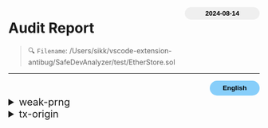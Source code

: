 <button class='date-button'>2024-08-14</button>

# Audit Report

> 🔍 `Filename`: /Users/sikk/vscode-extension-antibug/SafeDevAnalyzer/test/EtherStore.sol
---

[<button class='styled-button'>English</button>](EtherStore_en.md)
<br />


<style>
    .date-button{
        color:black;
        border:none;
        font-weight: bold;
        background-color: sand;
        width: 150px;
        height: 25px;
        float: right;
        border-radius: 20px;
    }
    .styled-button{
        color: black;
        border: none;
        font-weight: bold;
        background-color: lightskyblue;
        width: 100px;
        height: 30px;
        float: right;
        border-radius: 20px;
    }
    .styled-button:hover{
        color: black;
        border: none;
        font-weight: bold;
        background-color: pink;
        width: 100px;
        height: 30px;
        float: right;
        cursor: pointer;
    }
</style>

               
<details>
<summary style='font-size: 20px;'>weak-prng</summary>
<div markdown='1'>

## Detect Results

| Detector | Impact | Confidence | Info |
|:---:|:---:|:---:|:---:|
| weak-prng | <span style='color:lightcoral'> High </span> | <span style='color:olivedrab'> Medium </span> | guess 함수는 블록 변수를 이용하여 난수를 생성합니다. IF _guess == answer |||


<br />

## Vulnerabiltiy in code:

```solidity
line 24:     function guess(uint _guess) public {

```
 ---

 ```solidity
line 29:         if (_guess == answer) {

```
 ---

 <br />

## Background:


<details> 
    <summary style='font-size: 18px;color:pink;'> 💡 블록체인에서 Randomness란? </summary><br />
    
- Randomness는 `pseudo-randomness`와 `true-randomness`로 구분할 수 있습니다.

    - `pseudo-randomness`는 결정론적 알고리즘에 의해 생성되며, 초기 시드 값을 알고 있다면 예측할 수 있습니다.
    
    - `true-randomness`는 엔트로피 소스에 의존하고 있어, 예측 불가능한 랜덤 값을 생성합니다.

- 블록체인 네트워크의 노드는 다양한 알고리즘을 이용해 `pseudo-randomness`를 생성할 수 있으며, 복권 당첨자 선정, 보상 분배, 게임에서 NFT 토큰 아이템의 희귀도, 전리품 분배 등의 시나리오에서 난수를 사용합니다.
- 그러나 블록체인은 네트워크의 모든 노드가 동일한 결론에 도달하도록 보장하기 때문에, 동일한 입력이 주어지면 컨트랙트의 출력은 항상 동일하다는 특징이 있습니다.

</details>
<br />      
    

<br />

## Description:


블록체인에서는 완전한 난수를 생성할 수 없습니다.
완전한 난수가 생성되지 않는다는 것은 난수 생성에 대한 결과를 예측할 수 있어 조작을 할 수 있다는 것을 의미합니다.

완전한 난수는 `atmospheric noise`나 `user action` 등 예측할 수 없는 외부 요인에 의존해야 하지만, 스마트 컨트랙트는 이러한 요인에 직접적으로 접근할 수 없어 완전한 난수를 생성할 수 없습니다.

특히나, 스마트 컨트랙트는 개인키 생성 등 보안 메커니즘을 위해 사용하는 경우도 있으나, 공격자가 개인 키를 예측하여 계정이나 자금에 무단으로 액세스할 수도 있습니다.

블록체인에서 난수를 생성하는 방법은 크게 두 가지로 나눌 수 있습니다.

<details> 
    <summary style='font-size: 16px;color:skyblue;'> 1. 블록체인 네트워크의 노드가 생성한 난수를 사용하는 방법 </summary><br />
   
블록 변수에는 

|  |  |  |
---|---|---
`block.basefee(uint)`|`block.chainid(uint)`|`block.coinbase()`
`block.difficulty(uint)`|`block.gaslimit(uint)`|`block.number(uint)`
`block.timestamp(uint)`|`blockhash(uint)` 


등이 있으며,

이 중 `block.difficulty`, `blockhash`, `block.number`, `block.timestamp`가 난수 생성에 주로 활용됩니다.

[Solidity Docs](https://docs.soliditylang.org/en/latest/units-and-global-variables.html#block-and-transaction-properties "Reference")

블록 데이터에 의해 생성되는 난수는 일반적인 사용자가 난수를 예측할 수 있는 가능성은 제한하지만, 악의적인 채굴자는 블록 데이터를 조작하여 난수를 조작할 수 있습니다.
블록 데이터는 한 블록에서 동일한 값을 갖고 있어, 같은 블록에서 난수를 생성하면 항상 동일한 결과를 얻을 수 있습니다.
</details>
<br />


<details> 
    <summary style='font-size: 16px;color:skyblue;'> 2. 외부 난수 생성기를 사용하는 방법 </summary><br />
   
블록체인 오라클에서 난수 시드를 생성할 수 있으며, 온체인 오라클을 사용해 오프체인 데이터를 온체인에서 얻을 수 있습니다.

API 데이터와 같은 외부 randomness 소스를 가져와 컨트랙트 동작에 영향을 줄 수 있어 블록체인 변수를 사용해 난수를 생성하는 것보다 예측 불가능성을 높일 수 있지만, 오라클에 대한 신뢰도 문제가 발생할 수 있습니다.

</details>
<br />

    

<br />

## Recommendation:


- `block.hash`, `block.timestamp`를 난수 생성을 위한 소스로 사용하지 않는 것이 좋습니다.
- 참가자가 미리 값을 commit하고, 모든 commit이 제출된 후 실제 값이 공개되는 방식(`Commit-Reveal Schemes`)으로 난수를 생성하는 것이 좋습니다.
- 여러 입력을 활용해 난수를 생성하는 탈중앙화 솔루션인 `Chainlink VRF(Verifiable Random Function)`를 활용하는 것이 좋습니다.
- 하드웨어 난수 생성기(RNG)를 사용해 공격자가 예측할 수 없는 무작위 값 생성하는 것이 좋습니다.  
    

<br />

## Exploit scenario:


```solidity
contract GuessTheRandomNumber {
    constructor() payable {}
    function guess(uint _guess) public {
        uint answer = uint(
            keccak256(abi.encodePacked(blockhash(block.number - 1), block.timestamp))
        );
 
        if (_guess == answer) {
            (bool sent, ) = msg.sender.call{value: 1 ether}("");
            require(sent, "Failed to send Ether");
        }
    }
 }
 ```
 
- 이전 블록의 `blockhash`와 `block.timestamp`을 난수 시드로 결합하여 업데이트 하는 방식으로 난수를 생성하고 있습니다.
- 사용자가 추측한 숫자가 생성된 숫자와 일치하면 `1 ether`를 획득하게 되는 컨트랙트이며, 무작위성이 도입된 것으로 보이지만 조작이 가능합니다.

```solidity
contract Attack {
    receive() external payable {}

    unction attack(GuessTheRandomNumber guessTheRandomNumber) public {
        uint answer = uint(
            keccak256(abi.encodePacked(blockhash(block.number - 1), block.timestamp))
        );
 
        guessTheRandomNumber.guess(answer);
    }
 
    function getBalance() public view returns (uint) {
        return address(this).balance;
    }
 }
 ```    
 
- 공격자는 `GuessTheRandomNumber` 컨트랙트의 주소를 전달해 deploy 하여 `Attack` 컨트랙트를 생성합니다.
- attack 함수에서는 GuessTheRandomNumber 컨트랙트의 guess 로직을 동일하게 구현하여, 이전 블록의 `blockhash`와 `block.timestamp`을 난수 시드로 결합하여 업데이트 하는 방식으로 난수를 생성합니다.
- `GuessTheRandomNumber` 컨트랙트의 `guess` 함수가 동일한 블록에서 실행되면 `block.number`와 `block.timestamp`는 변경되지 않기 때문에 동일한 난수를 생성할 수 있게 되어, 공격자는 `1 ether`를 획득할 수 있습니다.  
    

<br />

## Real World Examples:


1. `SmartBillions ICO (2017)`: SmartBillions는 이더리움 기반의 로또 플랫폼으로, 공격자가 로또 게임 결과를 조작하여 상금 획득할 수 있었습니다.
    https://etherscan.io/address/0x5ace17f87c7391e5792a7683069a8025b83bbd85
    https://www.reddit.com/r/ethereum/comments/74d3dc/smartbillions_lottery_contract_just_got_hacked/   
     
2. `Fomo3D (2018)`: Fomo3D는 이더리움 스마트 컨트랙트 기반의 게임으로, 공격자가 게임 결과를 조작하여 상금을 획득할 수 있었습니다.
    https://etherscan.io/address/0xa62142888aba8370742be823c1782d17a0389da1
    https://medium.com/@zhongqiangc/randomness-in-smart-contracts-is-predictable-and-vulnerable-fomo3d-part-1-4d500c628191
    

<br />

## Reference:


- https://www.slowmist.com/articles/solidity-security/Common-Vulnerabilities-in-Solidity-Randomness.html
- https://medium.com/@solidity101/100daysofsolidity-072-source-of-randomness-in-solidity-smart-contracts-ensuring-security-and-7af014bfac22
- https://dev.to/natachi/attack-vectors-in-solidity-09-bad-randomness-also-known-as-the-nothing-is-secret-attack-ca9
- https://medium.com/rektify-ai/bad-randomness-in-solidity-8b0e4a393858
    

</details>

<details>
<summary style='font-size: 20px;'>tx-origin</summary>
<div markdown='1'>

## Detect Results

| Detector | Impact | Confidence | Info |
|:---:|:---:|:---:|:---:|
| tx-origin | <span style='color:olivedrab'> Medium </span> | <span style='color:olivedrab'> Medium </span> | 함수 `EtherStore.onlyOwner()`에서 `tx.origin`을 사용하여 인증을 수행합니다.
 |||


<br />

## Vulnerabiltiy in code:

```solidity
line 10:         require(tx.origin == owner, "Not owner");

```
 ---

 <br />

## Background:


<details> 
    <summary style='font-size: 18px;color:pink;'> 💡 tx.origin과 msg.sender </summary><br />
    
`tx.origin`과 `msg.sender`는 solidity global variable로서, 둘 다 호출자의 주소를 나타냅니다.


`tx.origin`은 트랜잭션을 처음 생성하고 네트워크에 전송한 계정의 주소를 나타냅니다.<br>
따라서 `tx.origin`은 항상 `EOA(Externally Owned Account)`의 주소를 의미합니다.<br>
다중 서명 지갑을 구현할 때와 같이 트랜잭션의 최초 발신자를 식별해야 하는 스마트 컨트랙트를 작성할 때 유용합니다.<br>

`msg.sender`는 현재 실행 중인 함수를 호출한 계정의 주소를 나타냅니다.<br>
그렇기 때문에 `msg.sender`는 `EOA`의 주소일 수도 있고, `Contract`의 주소일 수도 있습니다.<br>
접근 제어 기능을 구현할 때와 같이 메시지의 현재 발신자를 확인해야 하는 스마트 컨트랙트를 작성할 때 유용합니다.<br>

<br>

<div class='mermaid'>
flowchart LR
     id1(EOA) --> id2(Contract A) --> id3(Contract B) --> id4(Contract C)
</div>

<br>

`EOA`가 `Contract A`를 호출하고, `Contract A`가 `Contract B`를 호출하며, `Contract B`가 `Contract C`를 호출하는 경우, `Contract C`에서 `msg.sender`는 `Contract B`이고, `tx.origin`은 `EOA`입니다.<br>
`msg.sender`와 `tx.origin`은 같은 계정을 나타내는 것처럼 보이지만, `tx.origin`은 호출자의 주소를 나타내는 것이 아니라, 최초로 `Contract`를 호출한 계정의 주소를 나타냅니다.

</details>
<br />
    

<br />

## Description:


`tx.origin`은 처음 트랜잭션을 호출한 계정의 정보만 추적할 수 있습니다.<br>
여러 컨트랙트 호출이 포함된 복잡한 트랜잭션에서 `EOA`의 주소를 식별해야 하는 경우가 있습니다.<br>
이러한 경우, `tx.origin`을 사용하여 `EOA`의 주소를 식별할 수 없어, 즉각적인 컨트랙트 상호 작용을 기반으로 세분화된 접근 제어를 구현할 수 없습니다.<br>

또한, `tx.origin`을 사용하여 인증을 수행하는 것은 피싱 공격에 취약합니다.

<p align="center">
<img src="https://i.imgur.com/4E1EkZA.png" width="700" height="500">
</p>

공격자는 악의적인 컨트랙트를 작성하여 사용자가 해당 컨트랙트를 호출하도록 유도할 수 있습니다.<br>
사용자가 악의적인 컨트랙트과 상호 작용하면, 공격자는 사용자의 `EOA` 주소를 획득할 수 있습니다.<br>
이후, 공격자가 사용자의 `EOA` 주소를 사용하여 컨트랙트를 호출하면, `tx.origin`은 여전히 사용자의 주소를 가리키므로 공격자를 합법적인 사용자로 인식합니다.<br>
    

<br />

## Recommendation:


`tx.origin`을 사용하면 다른 컨트랙트에서 `tx.origin`을 사용하는 컨트랙트를 사용할 수 없기 때문에 컨트랙트 간의 상호 운용성이 제한됩니다.<br>
또한, 2016년 7월, `Vitalik Buterin`이 [ethereum stackexchange](https://ethereum.stackexchange.com/questions/196/how-do-i-make-my-dapp-serenity-proof/200#200)에 남긴 답변에 의하면, 향후 이더리움 프로토콜에서 tx.origin을 제거할 가능성이 있습니다.<br>

아래와 같이 `tx.origin` 대신 `msg.sender`를 사용하여 인증을 수행하는 것이 안전합니다.

```solidity
function transfer(address payable _to, uint256 _amount) public {
  require(msg.sender == owner);

  (bool sent, ) = _to.call.value(_amount)("");
  require(sent, "Failed to send Ether");
}
```
    

<br />

## Exploit scenario:


```solidity
contract Wallet {
    address public owner;

    constructor() payable {
        owner = msg.sender;
    }

    function transfer(address payable _to, uint _amount) public {
        require(tx.origin == owner, "Not owner");

        (bool sent, ) = _to.call{value: _amount}("");
        require(sent, "Failed to send Ether");
    }
}
```

`Alice`가 `Wallet` 컨트랙트를 배포하고, 악의적인 사용자 `Bob`이 `Alice`를 속여 `Bob`의 `Attack` 컨트랙트를 호출하도록 유도한다고 가정합니다.

<br>

```solidity
contract Attack {
    address payable public owner;
    Wallet wallet;

    constructor(Wallet _wallet) {
        wallet = Wallet(_wallet);
        owner = payable(msg.sender);
    }

    function attack() public {
        wallet.transfer(owner, address(wallet).balance);
    }
}
```

`Alice`가 `Attack` 컨트랙트의 `attack` 함수를 호출하면, `Attack` 컨트랙트는 `Wallet` 컨트랙트의 `transfer` 함수를 호출합니다.<br>
`Wallet` 컨트랙트의 `transfer` 함수는 `tx.origin`을 사용하여 인증을 수행하므로, `tx.origin`은 `Alice`의 주소를 가리킵니다.<br>
따라서, `Attack` 컨트랙트는 `Alice`의 주소를 가진 `EOA`로 인식되어, Bob은 Alice의 `Wallet` 컨트랙트로부터 이더를 인출할 수 있습니다.<br>

    

<br />

## Reference:


- https://ethereum.stackexchange.com/questions/1891/whats-the-difference-between-msg-sender-and-tx-origin
- https://docs.soliditylang.org/en/v0.8.17/security-considerations.html#tx-origin
- https://stackoverflow.com/questions/73554510/msg-sender-preferred-over-tx-origin-in-solidity
- https://consensys.github.io/smart-contract-best-practices/development-recommendations/solidity-specific/tx-origin/
- https://dev.to/zenodavids/avoiding-security-vulnerabilities-the-txorigin-vs-msgsender-debate-24an    
    

</details>

